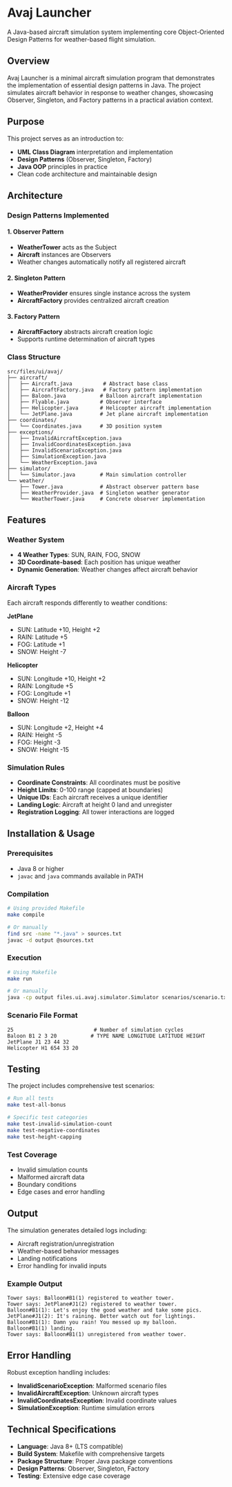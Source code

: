 # Avaj Launcher

A Java-based aircraft simulation system implementing core Object-Oriented Design Patterns for weather-based flight simulation.

## Overview

Avaj Launcher is a minimal aircraft simulation program that demonstrates the implementation of essential design patterns in Java. The project simulates aircraft behavior in response to weather changes, showcasing Observer, Singleton, and Factory patterns in a practical aviation context.

## Purpose

This project serves as an introduction to:
- **UML Class Diagram** interpretation and implementation
- **Design Patterns** (Observer, Singleton, Factory)
- **Java OOP** principles in practice
- Clean code architecture and maintainable design

## Architecture

### Design Patterns Implemented

#### 1. Observer Pattern
- **WeatherTower** acts as the Subject
- **Aircraft** instances are Observers
- Weather changes automatically notify all registered aircraft

#### 2. Singleton Pattern
- **WeatherProvider** ensures single instance across the system
- **AircraftFactory** provides centralized aircraft creation

#### 3. Factory Pattern
- **AircraftFactory** abstracts aircraft creation logic
- Supports runtime determination of aircraft types

### Class Structure

```
src/files/ui/avaj/
├── aircraft/
│   ├── Aircraft.java          # Abstract base class
│   ├── AircraftFactory.java   # Factory pattern implementation
│   ├── Baloon.java           # Balloon aircraft implementation
│   ├── Flyable.java          # Observer interface
│   ├── Helicopter.java       # Helicopter aircraft implementation
│   └── JetPlane.java         # Jet plane aircraft implementation
├── coordinates/
│   └── Coordinates.java      # 3D position system
├── exceptions/
│   ├── InvalidAircraftException.java
│   ├── InvalidCoordinatesException.java
│   ├── InvalidScenarioException.java
│   ├── SimulationException.java
│   └── WeatherException.java
├── simulator/
│   └── Simulator.java        # Main simulation controller
└── weather/
    ├── Tower.java            # Abstract observer pattern base
    ├── WeatherProvider.java  # Singleton weather generator
    └── WeatherTower.java     # Concrete observer implementation
```

## Features

### Weather System
- **4 Weather Types**: SUN, RAIN, FOG, SNOW
- **3D Coordinate-based**: Each position has unique weather
- **Dynamic Generation**: Weather changes affect aircraft behavior

### Aircraft Types
Each aircraft responds differently to weather conditions:

**JetPlane**
- SUN: Latitude +10, Height +2
- RAIN: Latitude +5
- FOG: Latitude +1
- SNOW: Height -7

**Helicopter**
- SUN: Longitude +10, Height +2
- RAIN: Longitude +5
- FOG: Longitude +1
- SNOW: Height -12

**Balloon**
- SUN: Longitude +2, Height +4
- RAIN: Height -5
- FOG: Height -3
- SNOW: Height -15

### Simulation Rules
- **Coordinate Constraints**: All coordinates must be positive
- **Height Limits**: 0-100 range (capped at boundaries)
- **Unique IDs**: Each aircraft receives a unique identifier
- **Landing Logic**: Aircraft at height 0 land and unregister
- **Registration Logging**: All tower interactions are logged

## Installation & Usage

### Prerequisites
- Java 8 or higher
- `javac` and `java` commands available in PATH

### Compilation
```bash
# Using provided Makefile
make compile

# Or manually
find src -name "*.java" > sources.txt
javac -d output @sources.txt
```

### Execution
```bash
# Using Makefile
make run

# Or manually
java -cp output files.ui.avaj.simulator.Simulator scenarios/scenario.txt
```

### Scenario File Format
```
25                          # Number of simulation cycles
Baloon B1 2 3 20           # TYPE NAME LONGITUDE LATITUDE HEIGHT
JetPlane J1 23 44 32
Helicopter H1 654 33 20
```

## Testing

The project includes comprehensive test scenarios:

```bash
# Run all tests
make test-all-bonus

# Specific test categories
make test-invalid-simulation-count
make test-negative-coordinates
make test-height-capping
```

### Test Coverage
- Invalid simulation counts
- Malformed aircraft data
- Boundary conditions
- Edge cases and error handling

## Output

The simulation generates detailed logs including:
- Aircraft registration/unregistration
- Weather-based behavior messages
- Landing notifications
- Error handling for invalid inputs

### Example Output
```
Tower says: Balloon#B1(1) registered to weather tower.
Tower says: JetPlane#J1(2) registered to weather tower.
Balloon#B1(1): Let's enjoy the good weather and take some pics.
JetPlane#J1(2): It's raining. Better watch out for lightings.
Balloon#B1(1): Damn you rain! You messed up my balloon.
Balloon#B1(1) landing.
Tower says: Balloon#B1(1) unregistered from weather tower.
```

## Error Handling

Robust exception handling includes:
- **InvalidScenarioException**: Malformed scenario files
- **InvalidAircraftException**: Unknown aircraft types
- **InvalidCoordinatesException**: Invalid coordinate values
- **SimulationException**: Runtime simulation errors

## Technical Specifications

- **Language**: Java 8+ (LTS compatible)
- **Build System**: Makefile with comprehensive targets
- **Package Structure**: Proper Java package conventions
- **Design Patterns**: Observer, Singleton, Factory
- **Testing**: Extensive edge case coverage
